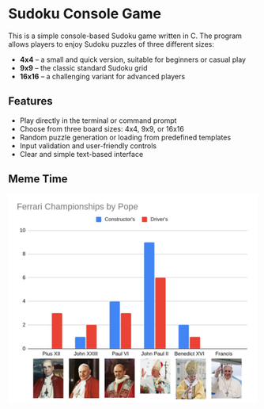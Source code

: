 # Sudoku Console Game

This is a simple console-based Sudoku game written in C. The program allows players to enjoy Sudoku puzzles of three different sizes:

- **4x4** – a small and quick version, suitable for beginners or casual play  
- **9x9** – the classic standard Sudoku grid  
- **16x16** – a challenging variant for advanced players  

## Features

- Play directly in the terminal or command prompt  
- Choose from three board sizes: 4x4, 9x9, or 16x16  
- Random puzzle generation or loading from predefined templates  
- Input validation and user-friendly controls  
- Clear and simple text-based interface 

## Meme Time

![Sudoku Meme](images/ferrari.jpeg)

